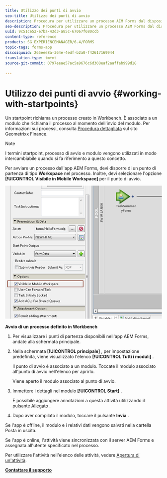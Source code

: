 ```yaml
---
title: Utilizzo dei punti di avvio
seo-title: Utilizzo dei punti di avvio
description: Procedura per utilizzare un processo AEM Forms dal dispositivo mobile definito in Workbench.
seo-description: Procedura per utilizzare un processo AEM Forms dal dispositivo mobile definito in Workbench.
uuid: 9c51ce52-e7ba-43d3-a85c-67067f680ccb
content-type: reference
products: SG_EXPERIENCEMANAGER/6.4/FORMS
topic-tags: forms-app
discoiquuid: 265eee8a-364e-4edf-b2a0-f42617169944
translation-type: tm+mt
source-git-commit: 0797eeae57ac5a9676c6d308eaf2aaffab999d18

---
```



# Utilizzo dei punti di avvio {#working-with-startpoints}

Un startpoint richiama un processo creato in Workbench. È associato a un modulo che richiama il processo al momento dell&#39;invio del modulo. Per informazioni sui processi, consulta [Procedura dettagliata](/help/forms/using/finance-reference-site-walkthrough.md) sul sito Geometrixx Finance.

>[!NOTE]
>
>I termini startpoint, processo di avvio e modulo vengono utilizzati in modo intercambiabile quando si fa riferimento a questo concetto.

Per avviare un processo dall&#39;app AEM Forms, devi disporre di un punto di partenza di tipo **Workspace** nel processo. Inoltre, devi selezionare l&#39;opzione **[!UICONTROL Visibile in Mobile Workspace]** per il punto di avvio.

![mws_startpoint_select_option](assets/mws_startpoint_select_option.png)

**Avvio di un processo definito in Workbench**

1. Per visualizzare i punti di partenza disponibili nell&#39;app AEM Forms, andate alla schermata [](/help/forms/using/home-screen.md)principale.
1. Nella schermata **[!UICONTROL principale]** , per impostazione predefinita, viene visualizzato l&#39;elenco **[!UICONTROL Tutti i moduli]** .

   Il punto di avvio è associato a un modulo. Toccate il modulo associato all&#39;punto di avvio nell&#39;elenco per aprirlo.

   Viene aperto il modulo associato al punto di avvio.

1. Immettere i dettagli nel modulo **[!UICONTROL Start]** .

   È possibile aggiungere annotazioni a questa attività utilizzando il pulsante [Allegato](/help/forms/using/add-attachments.md) .

1. Dopo aver compilato il modulo, toccare il pulsante **Invia** .

Se l&#39;app è offline, il modulo e i relativi dati vengono salvati nella cartella Posta in uscita.

Se l&#39;app è online, l&#39;attività viene sincronizzata con il server AEM Forms e assegnata all&#39;utente specificato nel processo.

Per utilizzare l&#39;attività nell&#39;elenco delle attività, vedere [Apertura di un&#39;attività](/help/forms/using/open-task.md).

**[Contattare il supporto](https://www.adobe.com/account/sign-in.supportportal.html)**
